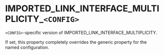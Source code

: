   

# IMPORTED_LINK_INTERFACE_MULTIPLICITY_```<CONFIG>```  
```<CONFIG>```-specific version of IMPORTED_LINK_INTERFACE_MULTIPLICITY.  

If set, this property completely overrides the generic property for
the named configuration.  


